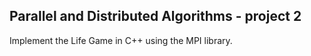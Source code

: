 ## Parallel and Distributed Algorithms - project 2
Implement the Life Game in C++ using the MPI library.